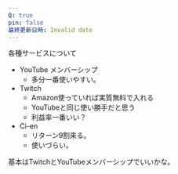 ```yaml
---
Q: true
pin: false
最終更新日時: Invalid date
---
```

  

  

各種サービスについて

- YouTube メンバーシップ
    - 多分一番使いやすい。
- Twitch
    - Amazon使っていれば実質無料で入れる
    - YouTubeと同じ使い勝手だと思う
    - 利益率一番いい？
- Ci-en
    - リターン9割来る。
    - 使いづらい。

  

  

基本はTwitchとYouTubeメンバーシップでいいかな。